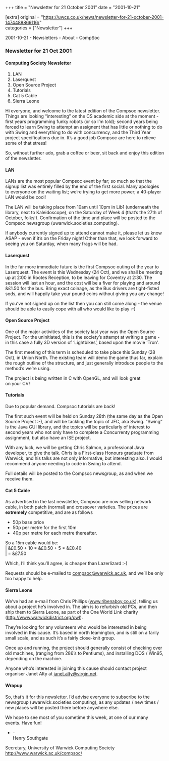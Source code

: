 +++
title = "Newsletter for 21 October 2001"
date = "2001-10-21"

[extra]
original = "https://uwcs.co.uk/news/newsletter-for-21-october-2001-1474488869116/"    
categories = ["Newsletter"]
+++

2001-10-21 - Newsletters - About - CompSoc

### Newsletter for 21 Oct 2001

#### Computing Society Newsletter

1.  LAN
2.  Laserquest
3.  Open Source Project
4.  Tutorials
5.  Cat 5 Cable
6.  Sierra Leone

Hi everyone, and welcome to the latest edition of the Compsoc newsletter. Things are looking “interesting” on the CS academic side at the moment - first years programming funky robots (or so I’m told); second years being forced to learn Swing to attempt an assignent that has little or nothing to do with Swing and everything to do with concurrency, and the Third Year project specifications due in. It’s a good job Compsoc are here to relieve some of that stress\!

So, without further ado, grab a coffee or beer, sit back and enjoy this edition of the newsletter.

#### LAN

LANs are the most popular Compsoc event by far; so much so that the signup list was entirely filled by the end of the first social. Many apologies to everyone on the waiting list; we’re trying to get more power; a 40-player LAN would be cool\!

The LAN will be taking place from 10am until 10pm in Lib1 (underneath the library, next to Kaleidoscope), on the Saturday of Week 4 (that’s the 27th of October, folks\!). Confirmation of the time and place will be posted to the Compsoc newsgroup (uwarwick.societies.computing).

If anybody currently signed up to attend cannot make it, please let us know ASAP - even if it’s on the Friday night\! Other than that, we look forward to seeing you on Saturday, when many frags will be had.

#### Laserquest

In the far more immediate future is the first Compsoc outing of the year to Laserquest. The event is this Wednesday (24 Oct), and we shall be meeting up at 2:00 in Rootes Reception, to be leaving for Coventry at 2:30. The session will last an hour, and the cost will be a fiver for playing and around &£1.50 for the bus. Bring exact coinage, as the Bus drivers are tight-fisted sods, and will happily take your pound coins without giving you any change\!

If you’ve not signed up on the list then you can still come along - the venue should be able to easily cope with all who would like to play :-)

#### Open Source Project

One of the major activities of the society last year was the Open Source Project. For the uninitiated, this is the society’s attempt at writing a game - in this case a fully 3D version of ‘Lightbikes’, based upon the movie ‘Tron’.

The first meeting of this term is scheduled to take place this Sunday (28 Oct), in Union North. The existing team will demo the game thus far, explain the rough outline of the structure, and just generally introduce people to the method’s we’re using.

The project is being written in C<span class="underline"></span> with OpenGL, and will look great  
on your CV\!

#### Tutorials

Due to popular demand. Compsoc tutorials are back\!

The first such event will be held on Sunday 28th (the same day as the Open Source Project :-), and will be tackling the topic of JFC, aka Swing. “Swing” is the Java GUI library, and the topics will be particularly of interest to second years who not only have to complete a Concurrenty programming assignment, but also have an ISE project.

With any luck, we will be getting Chris Salmon, a professional Java developer, to give the talk. Chris is a First-class Honours graduate from Warwick, and his talks are not only informative, but interesting also. I would recommend anyone needing to code in Swing to attend.

Full details will be posted to the Compsoc newsgroup, as and when we receive them.

#### Cat 5 Cable

As advertised in the last newsletter, Compsoc are now selling network cable, in both patch (normal) and crossover varieties. The prices are **extremely** competitive, and are as follows

  - 50p base price
  - 50p per metre for the first 10m
  - 40p per metre for each metre thereafter.

So a 15m cable would be:  
| &£0.50 + 10 \* &£0.50 + 5 \* &£0.40  
| = &£7.50

Which, I’ll think you’ll agree, is cheaper than Lazerlizard :-)

Requests should be e-mailed to compsoc@warwick.ac.uk, and we’ll be only too happy to help.

#### Sierra Leone

We’ve had an e-mail from Chris Phillips (www.ribenaboy.co.uk), telling us about a project he’s involved in. The aim is to refurbish old PCs, and then ship them to Sierra Leone, as part of the One World Link charity (http://www.warwickdistrict.org/owl).

They’re looking for any volunteers who would be interested in being involved in this cause. It’s based in north leamington, and is still on a farily small scale, and as such it’s a fairly close-knit group.

Once up and running, the project should generally consist of checking over old machines, (ranging from 286’s to Pentiums), and installing DOS / Win95, depending on the machine.

Anyone who’s interested in joining this cause should contact project organiser Janet Alty at janet.alty@virgin.net.

#### Wrapup

So, that’s it for this newsletter. I’d advise everyone to subscribe to the newsgroup (uwarwick.societies.computing), as any updates / new times / new places will be posted there before anywhere else.

We hope to see most of you sometime this week, at one of our many events. Have fun\!

  - \-  
    Henry Southgate

Secretary, University of Warwick Computing Society  
http://www.warwick.ac.uk/compsoc/
